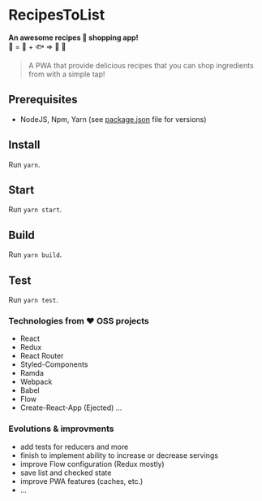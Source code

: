# RecipesToList

**An awesome recipes :fork_and_knife: shopping app!**  
:sushi: = :rice: +  :fish: => :page_with_curl: :purse:
> A PWA that provide delicious recipes that you can shop ingredients from with a simple tap!

## Prerequisites

- NodeJS, Npm, Yarn (see [package.json](./package.json) file for versions)

## Install

Run `yarn`.

## Start

Run `yarn start`.

## Build

Run `yarn build`.

## Test

Run `yarn test`.

### Technologies from :heart: OSS projects

- React
- Redux
- React Router
- Styled-Components
- Ramda
- Webpack
- Babel
- Flow
- Create-React-App (Ejected)
...

### Evolutions & improvments

- add tests for reducers and more
- finish to implement ability to increase or decrease servings
- improve Flow configuration (Redux mostly)
- save list and checked state
- improve PWA features (caches, etc.)
- ...
